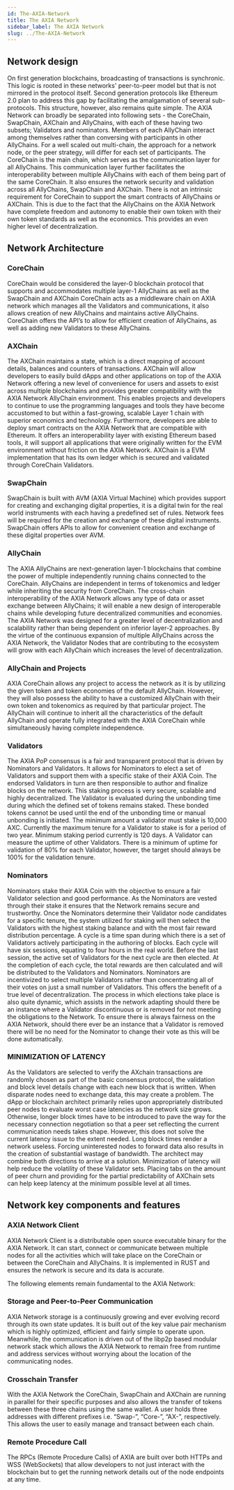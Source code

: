 ```yaml
---
id: The-AXIA-Network
title: The AXIA Network
sidebar_label: The AXIA Network
slug: ../The-AXIA-Network
---
```


## Network design
On first generation blockchains, broadcasting of transactions is synchronic. This logic is rooted in these networks' peer-to-peer model but that is not mirrored in the protocol itself. Second generation protocols like Ethereum 2.0 plan to address this gap by facilitating the amalgamation of several sub-protocols. This structure, however, also remains quite simple. 
The AXIA Network can broadly be separated into following sets - the CoreChain, SwapChain, AXChain and AllyChains, with each of these having two subsets; Validators and nominators. Members of each AllyChain interact among themselves rather than conversing with participants in other AllyChains. 
For a well scaled out multi-chain, the approach for a network node, or the peer strategy, will differ for each set of participants. The CoreChain is the main chain, which serves as the communication layer for all AllyChains. This communication layer further facilitates the interoperability between multiple AllyChains with each of them being part of the same CoreChain. It also ensures the network security and validation across all AllyChains, SwapChain and AXChain.
There is not an intrinsic requirement for CoreChain to support the smart contracts of AllyChains or AXChain. This is due to the fact that the AllyChains on the AXIA Network have complete freedom and autonomy to enable their own token with their own token standards as well as the economics. This provides an even higher level of decentralization.

## Network Architecture
### CoreChain
CoreChain would be considered the layer-0 blockchain protocol that supports and accommodates multiple layer-1 AllyChains as well as the SwapChain and AXChain CoreChain acts as a middleware chain on AXIA network which manages all the Validators and communications, it also allows creation of new AllyChains and maintains active AllyChains. CoreChain offers the API’s to allow for efficient creation of AllyChains, as well as adding new Validators to these AllyChains.

### AXChain
The AXChain maintains a state, which is a direct mapping of account details, balances and counters of transactions. AXChain will allow developers to easily build dApps and other applications on top of the AXIA Network offering a new level of convenience for users and assets to exist across multiple blockchains and provides greater compatibility with the AXIA Network AllyChain environment. This enables projects and developers to continue to use the programming languages and tools they have become accustomed to but within a fast-growing, scalable Layer 1 chain with superior economics and technology. Furthermore, developers are able to deploy smart contracts on the AXIA Network that are compatible with Ethereum. It offers an interoperability layer with existing Ethereum based tools, it will support all applications that were originally written for the EVM environment without friction on the AXIA Network. AXChain is a EVM implementation that has its own ledger which is secured and validated through CoreChain Validators.

### SwapChain
SwapChain is built with AVM (AXIA Virtual Machine) which provides support for creating and exchanging digital properties, it is a digital twin for the real world instruments with each having a predefined set of rules. Network fees will be required for the creation and exchange of these digital instruments. SwapChain offers APIs to allow for convenient creation and exchange of these digital properties over AVM.

### AllyChain
The AXIA AllyChains are next-generation layer-1 blockchains that combine the power of multiple independently running chains connected to the CoreChain. AllyChains are independent in terms of tokenomics and ledger while inheriting the security from CoreChain. The cross-chain interoperability of the AXIA Network allows any type of data or asset exchange between AllyChains; it will enable a new design of interoperable chains while developing future decentralized communities and economies. The AXIA Network was designed for a greater level of decentralization and scalability rather than being dependent on inferior layer-2 approaches.
By the virtue of the continuous expansion of multiple AllyChains across the AXIA Network, the Validator Nodes that are contributing to the ecosystem will grow with each AllyChain which increases the level of decentralization.

### AllyChain and Projects
AXIA CoreChain allows any project to access the network as it is by utilizing the given token and token economies of the default AllyChain. However, they will also possess the ability to have a customized AllyChain with their own token and tokenomics as required by that particular project. The AllyChain will continue to inherit all the characteristics of the default AllyChain and operate fully integrated with the AXIA CoreChain while simultaneously having complete independence.
 
### Validators
The AXIA PoP consensus is a fair and transparent protocol that is driven by Nominators and Validators. It allows for Nominators to elect a set of Validators and support them with a specific stake of their AXIA Coin. The endorsed Validators in turn are then responsible to author and finalize blocks on the network. This staking process is very secure, scalable and highly decentralized. The Validator is evaluated during the unbonding time during which the defined set of tokens remains staked. These bonded tokens cannot be used until the end of the unbonding time or manual unbonding is initiated. The minimum amount a validator must stake is 10,000 AXC. Currently the maximum tenure for a Validator to stake is for a period of two year. Minimum staking period currently is 120 days. A Validator can measure the uptime of other Validators. There is a minimum of uptime for validation of 80% for each Validator, however, the target should always be 100% for the validation tenure.

### Nominators
Nominators stake their AXIA Coin with the objective to ensure a fair Validator selection and good performance. As the Nominators are vested through their stake it ensures that the Network remains secure and trustworthy. Once the Nominators determine their Validator node candidates for a specific tenure, the system utilized for staking will then select the Validators with the highest staking balance and with the most fair reward distribution percentage.
A cycle is a time span during which there is a set of Validators actively participating in the authoring of blocks. Each cycle will have six sessions, equating to four hours in the real world. Before the last session, the active set of Validators for the next cycle are then elected. At the completion of each cycle, the total rewards are then calculated and will be distributed to the Validators and Nominators. 
Nominators are incentivized to select multiple Validators rather than concentrating all of their votes on just a small number of Validators. This offers the benefit of a true level of decentralization. The process in which elections take place is also quite dynamic, which assists in the network adapting should there be an instance where a Validator discontinuous or is removed for not meeting the obligations to the Network.
To ensure there is always fairness on the AXIA Network, should there ever be an instance that a Validator is removed there will be no need for the Nominator to change their vote as this will be done automatically.  

### MINIMIZATION OF LATENCY
As the Validators are selected to verify the AXchain transactions are randomly chosen as part of the basic consensus protocol, the validation and block level details change with each new block that is written. When disparate nodes need to exchange data, this may create a problem. The dApp or blockchain architect primarily relies upon appropriately distributed peer nodes to evaluate worst case latencies as the network size grows. Otherwise, longer block times have to be introduced to pave the way for the necessary connection negotiation so that a peer set reflecting the current communication needs takes shape. However, this does not solve the current latency issue to the extent needed.
Long block times render a network useless. Forcing uninterested nodes to forward data also results in the creation of substantial wastage of bandwidth. 
The architect may combine both directions to arrive at a solution. Minimization of latency will help reduce the volatility of these Validator sets. Placing tabs on the amount of peer churn and providing for the partial predictability of AXChain sets can help keep latency at the minimum possible level at all times.


## Network key components and features

### AXIA Network Client
AXIA Network Client is a distributable open source executable binary for the AXIA Network. It can start, connect or communicate between multiple nodes for all the activities which will take place on the CoreChain or between the CoreChain and AllyChains. It is implemented in RUST and ensures the network is secure and its data is accurate. 

The following elements remain fundamental to the AXIA Network:

### Storage and Peer-to-Peer Communication
AXIA Network storage is a continuously growing and ever evolving record through its own state updates. It is built out of the key value pair mechanism which is highly optimized, efficient and fairly simple to operate upon. Meanwhile, the communication is driven out of the libp2p based modular network stack which allows the AXIA Network to remain free from runtime and address services without worrying about the location of the communicating nodes.

### Crosschain Transfer
With the AXIA Network the CoreChain, SwapChain and AXChain are running in parallel for their specific purposes and also allows the transfer of tokens between these three chains using the same wallet. A user holds three addresses with different prefixes i.e. “Swap-”, “Core-”, “AX-”, respectively. This allows the user to easily manage and transact between each chain.

### Remote Procedure Call
The RPCs (Remote Procedure Calls) of AXIA are built over both HTTPs and WSS (WebSockets) that allow developers to not just interact with the blockchain but to get the running network details out of the node endpoints at any time.






